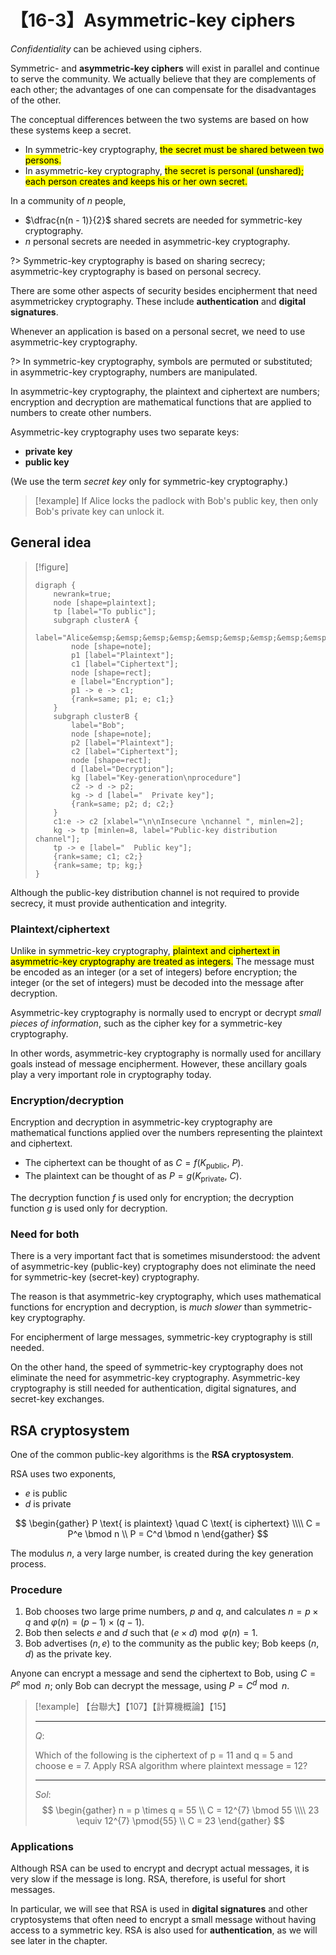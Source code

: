 # 【16-3】Asymmetric-key ciphers

*Confidentiality* can be achieved using ciphers.

Symmetric- and **asymmetric-key ciphers** will exist in parallel and continue to serve the community. We actually believe that they are complements of each other; the advantages of one can compensate for the disadvantages of the other.

The conceptual differences between the two systems are based on how these systems keep a secret.

- In symmetric-key cryptography, <mark>the secret must be shared between two persons.</mark>
- In asymmetric-key cryptography, <mark>the secret is personal (unshared); each person creates and keeps his or her own secret.</mark>

In a community of $n$ people,

- $\dfrac{n(n - 1)}{2}$ shared secrets are needed for symmetric-key cryptography.
- $n$ personal secrets are needed in asymmetric-key cryptography.

?>
Symmetric-key cryptography is based on sharing secrecy;  
asymmetric-key cryptography is based on personal secrecy.

There are some other aspects of security besides encipherment that need asymmetrickey cryptography. These include **authentication** and **digital signatures**.

Whenever an application is based on a personal secret, we need to use asymmetric-key cryptography.

?>
In symmetric-key cryptography, symbols are permuted or substituted;  
in asymmetric-key cryptography, numbers are manipulated.

In asymmetric-key cryptography, the plaintext and ciphertext are numbers; encryption and decryption are mathematical functions that are applied to numbers to create other numbers.

Asymmetric-key cryptography uses two separate keys:

- **private key**
- **public key**

(We use the term *secret key* only for symmetric-key cryptography.)

> [!example]
> If Alice locks the padlock with Bob's public key, then only Bob's private key can unlock it.

## General idea

> [!figure]
>
> ```graphviz
> digraph {
>     newrank=true;
>     node [shape=plaintext];
>     tp [label="To public"];
>     subgraph clusterA {
>         label="Alice&emsp;&emsp;&emsp;&emsp;&emsp;&emsp;&emsp;&emsp;&emsp;&emsp;&emsp;&emsp;&emsp;&emsp;&emsp;&emsp;";
>         node [shape=note];
>         p1 [label="Plaintext"];
>         c1 [label="Ciphertext"];
>         node [shape=rect];
>         e [label="Encryption"];
>         p1 -> e -> c1;
>         {rank=same; p1; e; c1;}
>     }
>     subgraph clusterB {
>         label="Bob";
>         node [shape=note];
>         p2 [label="Plaintext"];
>         c2 [label="Ciphertext"];
>         node [shape=rect];
>         d [label="Decryption"];
>         kg [label="Key-generation\nprocedure"]
>         c2 -> d -> p2;
>         kg -> d [label="  Private key"];
>         {rank=same; p2; d; c2;}
>     }
>     c1:e -> c2 [xlabel="\n\nInsecure \nchannel ", minlen=2];
>     kg -> tp [minlen=8, label="Public-key distribution channel"];
>     tp -> e [label="  Public key"];
>     {rank=same; c1; c2;}
>     {rank=same; tp; kg;}
> }
> ```

Although the public-key distribution channel is not required to provide secrecy, it must provide authentication and integrity.

### Plaintext/ciphertext

Unlike in symmetric-key cryptography, <mark>plaintext and ciphertext in asymmetric-key cryptography are treated as integers.</mark> The message must be encoded as an integer (or a set of integers) before encryption; the integer (or the set of integers) must be decoded into the message after decryption.

Asymmetric-key cryptography is normally used to encrypt or decrypt *small pieces of information*, such as the cipher key for a symmetric-key cryptography.

In other words, asymmetric-key cryptography is normally used for ancillary goals instead of message encipherment. However, these ancillary goals play a very important role in cryptography today.

### Encryption/decryption

Encryption and decryption in asymmetric-key cryptography are mathematical functions applied over the numbers representing the plaintext and ciphertext.

- The ciphertext can be thought of as $C = f(K_{\text{public}},\ P)$.
- The plaintext can be thought of as $P = g(K_{\text{private}},\ C)$.

The decryption function $f$ is used only for encryption; the decryption function $g$ is used only for decryption.

### Need for both

There is a very important fact that is sometimes misunderstood: the advent of asymmetric-key (public-key) cryptography does not eliminate the need for symmetric-key (secret-key) cryptography.

The reason is that asymmetric-key cryptography, which uses mathematical functions for encryption and decryption, is *much slower* than symmetric-key cryptography.

For encipherment of large messages, symmetric-key cryptography is still needed.

On the other hand, the speed of symmetric-key cryptography does not eliminate the need for asymmetric-key cryptography. Asymmetric-key cryptography is still needed for authentication, digital signatures, and secret-key exchanges.

## RSA cryptosystem

One of the common public-key algorithms is the **RSA cryptosystem**.

RSA uses two exponents,

- $e$ is public
- $d$ is private

$$
\begin{gather}
P \text{ is plaintext} \quad C \text{ is ciphertext} \\\\
C = P^e \bmod n \\
P = C^d \bmod n
\end{gather}
$$

The modulus $n$, a very large number, is created during the key generation process.

### Procedure

1. Bob chooses two large prime numbers, $p$ and $q$, and calculates $n = p \times q$ and $\varphi(n) = (p - 1) \times (q - 1)$.
2. Bob then selects $e$ and $d$ such that $(e \times d ) \bmod \varphi(n) = 1$.
3. Bob advertises $(n, e)$ to the community as the public key; Bob keeps $(n, d)$ as the private key.

Anyone can encrypt a message and send the ciphertext to Bob, using $C = P^e \bmod n$; only Bob can decrypt the message, using $P = C^d \bmod n$.

> [!example]
> 【台聯大】【107】【計算機概論】【15】
>
> ---
>
> $Q:$
>
> Which of the following is the ciphertext of p = 11 and q = 5 and choose e = 7. Apply RSA algorithm where plaintext message = 12?
>
> ---
>
> $Sol:$
$$
\begin{gather}
n = p \times q = 55 \\
C = 12^{7} \bmod 55 \\\\
23 \equiv 12^{7} \pmod{55} \\
C = 23
\end{gather}
$$

### Applications

Although RSA can be used to encrypt and decrypt actual messages, it is very slow if the message is long. RSA, therefore, is useful for short messages.

In particular, we will see that RSA is used in **digital signatures** and other cryptosystems that often need to encrypt a small message without having access to a symmetric key. RSA is also used for **authentication**, as we will see later in the chapter.
